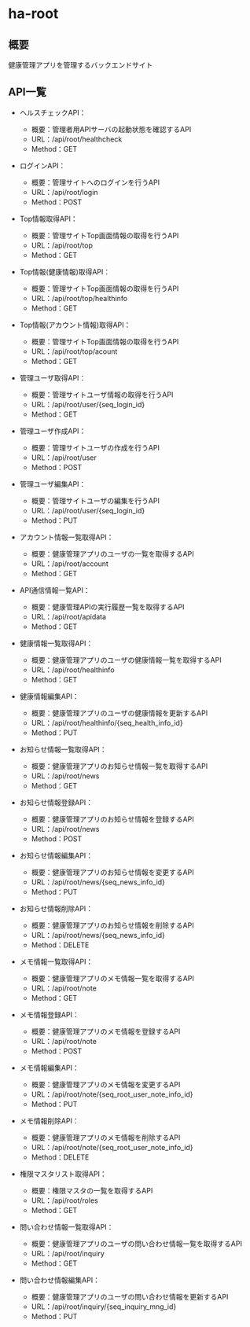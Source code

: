 # ha-root

## 概要
健康管理アプリを管理するバックエンドサイト

## API一覧
- ヘルスチェックAPI：
    - 概要：管理者用APIサーバの起動状態を確認するAPI
    - URL：/api/root/healthcheck
    - Method：GET

- ログインAPI：
    - 概要：管理サイトへのログインを行うAPI
    - URL：/api/root/login
    - Method：POST

- Top情報取得API：
    - 概要：管理サイトTop画面情報の取得を行うAPI
    - URL：/api/root/top
    - Method：GET

- Top情報(健康情報)取得API：
    - 概要：管理サイトTop画面情報の取得を行うAPI
    - URL：/api/root/top/healthinfo
    - Method：GET

- Top情報(アカウント情報)取得API：
    - 概要：管理サイトTop画面情報の取得を行うAPI
    - URL：/api/root/top/acount
    - Method：GET

- 管理ユーザ取得API：
    - 概要：管理サイトユーザ情報の取得を行うAPI
    - URL：/api/root/user/{seq_login_id}
    - Method：GET

- 管理ユーザ作成API：
    - 概要：管理サイトユーザの作成を行うAPI
    - URL：/api/root/user
    - Method：POST

- 管理ユーザ編集API：
    - 概要：管理サイトユーザの編集を行うAPI
    - URL：/api/root/user/{seq_login_id}
    - Method：PUT

- アカウント情報一覧取得API：
    - 概要：健康管理アプリのユーザの一覧を取得するAPI
    - URL：/api/root/account
    - Method：GET

- API通信情報一覧API：
    - 概要：健康管理APIの実行履歴一覧を取得するAPI
    - URL：/api/root/apidata
    - Method：GET

- 健康情報一覧取得API：
    - 概要：健康管理アプリのユーザの健康情報一覧を取得するAPI
    - URL：/api/root/healthinfo
    - Method：GET

- 健康情報編集API：
    - 概要：健康管理アプリのユーザの健康情報を更新するAPI
    - URL：/api/root/healthinfo/{seq_health_info_id}
    - Method：PUT

- お知らせ情報一覧取得API：
    - 概要：健康管理アプリのお知らせ情報一覧を取得するAPI
    - URL：/api/root/news
    - Method：GET

- お知らせ情報登録API：
    - 概要：健康管理アプリのお知らせ情報を登録するAPI
    - URL：/api/root/news
    - Method：POST

- お知らせ情報編集API：
    - 概要：健康管理アプリのお知らせ情報を変更するAPI
    - URL：/api/root/news/{seq_news_info_id}
    - Method：PUT

- お知らせ情報削除API：
    - 概要：健康管理アプリのお知らせ情報を削除するAPI
    - URL：/api/root/news/{seq_news_info_id}
    - Method：DELETE

- メモ情報一覧取得API：
    - 概要：健康管理アプリのメモ情報一覧を取得するAPI
    - URL：/api/root/note
    - Method：GET

- メモ情報登録API：
    - 概要：健康管理アプリのメモ情報を登録するAPI
    - URL：/api/root/note
    - Method：POST

- メモ情報編集API：
    - 概要：健康管理アプリのメモ情報を変更するAPI
    - URL：/api/root/note/{seq_root_user_note_info_id}
    - Method：PUT

- メモ情報削除API：
    - 概要：健康管理アプリのメモ情報を削除するAPI
    - URL：/api/root/note/{seq_root_user_note_info_id}
    - Method：DELETE

- 権限マスタリスト取得API：
    - 概要：権限マスタの一覧を取得するAPI
    - URL：/api/root/roles
    - Method：GET

- 問い合わせ情報一覧取得API：
    - 概要：健康管理アプリのユーザの問い合わせ情報一覧を取得するAPI
    - URL：/api/root/inquiry
    - Method：GET

- 問い合わせ情報編集API：
    - 概要：健康管理アプリのユーザの問い合わせ情報を更新するAPI
    - URL：/api/root/inquiry/{seq_inquiry_mng_id}
    - Method：PUT
